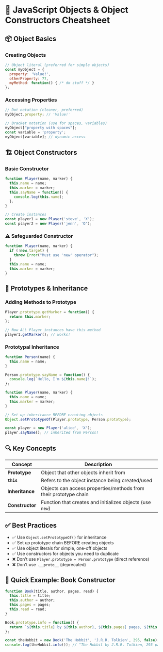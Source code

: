 # 🚀 JavaScript Objects & Object Constructors Cheatsheet

## 📦 Object Basics

### Creating Objects
```javascript
// Object literal (preferred for simple objects)
const myObject = {
  property: 'Value!',
  otherProperty: 77,
  myMethod: function() { /* do stuff */ }
};
```

### Accessing Properties
```javascript
// Dot notation (cleaner, preferred)
myObject.property; // 'Value!'

// Bracket notation (use for spaces, variables)
myObject["property with spaces"];
const variable = 'property';
myObject[variable]; // dynamic access
```

## 🏗️ Object Constructors

### Basic Constructor
```javascript
function Player(name, marker) {
  this.name = name;
  this.marker = marker;
  this.sayName = function() {
    console.log(this.name);
  };
}

// Create instances
const player1 = new Player('steve', 'X');
const player2 = new Player('jenn', 'O');
```

### ⚠️ Safeguarded Constructor
```javascript
function Player(name, marker) {
  if (!new.target) {
    throw Error("Must use 'new' operator");
  }
  this.name = name;
  this.marker = marker;
}
```

## 🔗 Prototypes & Inheritance

### Adding Methods to Prototype
```javascript
Player.prototype.getMarker = function() {
  return this.marker;
};

// Now ALL Player instances have this method
player1.getMarker(); // works!
```

### Prototypal Inheritance
```javascript
function Person(name) {
  this.name = name;
}

Person.prototype.sayName = function() {
  console.log(`Hello, I'm ${this.name}!`);
};

function Player(name, marker) {
  this.name = name;
  this.marker = marker;
}

// Set up inheritance BEFORE creating objects
Object.setPrototypeOf(Player.prototype, Person.prototype);

const player = new Player('alice', 'X');
player.sayName(); // inherited from Person!
```

## 🔍 Key Concepts

| Concept | Description |
|---------|------------|
| **Prototype** | Object that other objects inherit from |
| **`this`** | Refers to the object instance being created/used |
| **Inheritance** | Objects can access properties/methods from their prototype chain |
| **Constructor** | Function that creates and initializes objects (use `new`) |

## ✅ Best Practices

- ✅ Use `Object.setPrototypeOf()` for inheritance
- ✅ Set up prototype chain BEFORE creating objects  
- ✅ Use object literals for simple, one-off objects
- ✅ Use constructors for objects you need to duplicate
- ❌ Don't use `Player.prototype = Person.prototype` (direct reference)
- ❌ Don't use `.__proto__` (deprecated)

## 🎯 Quick Example: Book Constructor
```javascript
function Book(title, author, pages, read) {
  this.title = title;
  this.author = author;
  this.pages = pages;
  this.read = read;
}

Book.prototype.info = function() {
  return `${this.title} by ${this.author}, ${this.pages} pages, ${this.read ? 'read' : 'not read yet'}`;
};

const theHobbit = new Book('The Hobbit', 'J.R.R. Tolkien', 295, false);
console.log(theHobbit.info()); // "The Hobbit by J.R.R. Tolkien, 295 pages, not read yet"
```